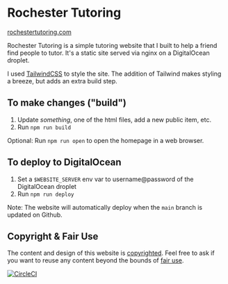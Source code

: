 # Rochester Tutoring

[rochestertutoring.com](https://rochestertutoring.com)

Rochester Tutoring is a simple tutoring website that I built to help a friend find people to tutor. It's a static
site served via nginx on a DigitalOcean droplet.

I used [TailwindCSS](https://tailwindcss.com) to style the site. The addition of Tailwind makes styling a breeze, but 
adds an extra build step. 


## To make changes ("build")

1. Update *something*, one of the html files, add a new public item, etc.
2. Run `npm run build`

Optional: 
Run `npm run open` to open the homepage in a web browser.


## To deploy to DigitalOcean

1. Set a `$WEBSITE_SERVER` env var to username@password of the DigitalOcean droplet
2. Run `npm run deploy`

Note:
The website will automatically deploy when the `main` branch is updated on Github.


## Copyright & Fair Use

The content and design of this website is [copyrighted](https://www.copyright.gov/help/faq/faq-general.html#mywork). Feel 
free to ask if you want to reuse any content beyond the bounds of [fair use](https://www.copyright.gov/fair-use/more-info.html).



[![CircleCI](https://circleci.com/gh/smeriwether/rochestertutoring.com.svg?style=svg)](https://rochestertutoring.com)
